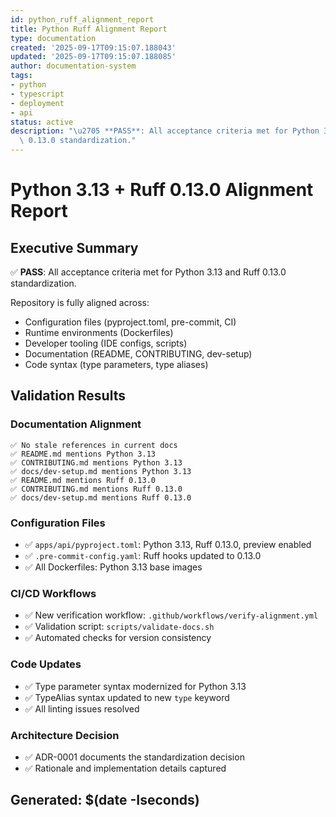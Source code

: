 ```yaml
---
id: python_ruff_alignment_report
title: Python Ruff Alignment Report
type: documentation
created: '2025-09-17T09:15:07.188043'
updated: '2025-09-17T09:15:07.188085'
author: documentation-system
tags:
- python
- typescript
- deployment
- api
status: active
description: "\u2705 **PASS**: All acceptance criteria met for Python 3.13 and Ruff\
  \ 0.13.0 standardization."
---
```


# Python 3.13 + Ruff 0.13.0 Alignment Report

## Executive Summary

✅ **PASS**: All acceptance criteria met for Python 3.13 and Ruff 0.13.0 standardization.

Repository is fully aligned across:
- Configuration files (pyproject.toml, pre-commit, CI)
- Runtime environments (Dockerfiles)
- Developer tooling (IDE configs, scripts)
- Documentation (README, CONTRIBUTING, dev-setup)
- Code syntax (type parameters, type aliases)

## Validation Results

### Documentation Alignment
```
✅ No stale references in current docs
✅ README.md mentions Python 3.13
✅ CONTRIBUTING.md mentions Python 3.13
✅ docs/dev-setup.md mentions Python 3.13
✅ README.md mentions Ruff 0.13.0
✅ CONTRIBUTING.md mentions Ruff 0.13.0
✅ docs/dev-setup.md mentions Ruff 0.13.0
```

### Configuration Files
- ✅ `apps/api/pyproject.toml`: Python 3.13, Ruff 0.13.0, preview enabled
- ✅ `.pre-commit-config.yaml`: Ruff hooks updated to 0.13.0
- ✅ All Dockerfiles: Python 3.13 base images

### CI/CD Workflows
- ✅ New verification workflow: `.github/workflows/verify-alignment.yml`
- ✅ Validation script: `scripts/validate-docs.sh`
- ✅ Automated checks for version consistency

### Code Updates
- ✅ Type parameter syntax modernized for Python 3.13
- ✅ TypeAlias syntax updated to new `type` keyword
- ✅ All linting issues resolved

### Architecture Decision
- ✅ ADR-0001 documents the standardization decision
- ✅ Rationale and implementation details captured

## Generated: $(date -Iseconds)
